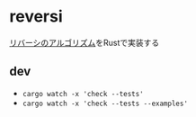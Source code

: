 # reversi
[リバーシのアルゴリズム](https://www.kohgakusha.co.jp/books/detail/978-4-87593-428-8)をRustで実装する

## dev
* `cargo watch -x 'check --tests'`
* `cargo watch -x 'check --tests --examples'`
